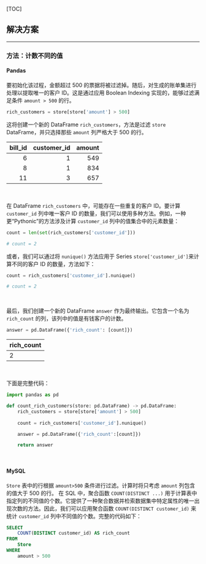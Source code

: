 [TOC]

## 解决方案

---

### 方法：计数不同的值

#### Pandas

要初始化该过程，金额超过 500 的票据将被过滤掉。随后，对生成的账单集进行处理以提取唯一的客户 ID。这是通过应用 Boolean Indexing 实现的，能够过滤满足条件 `amount > 500` 的行。

```Python
rich_customers = store[store['amount'] > 500]
```

这将创建一个新的 DataFrame `rich_customers`，方法是过滤 `store` DataFrame，并只选择那些 `amount` 列严格大于 500 的行。

|   bill_id |   customer_id |   amount |
|----------:|--------------:|---------:|
|         6 |             1 |      549 |
|         8 |             1 |      834 |
|        11 |             3 |      657 |

<br>

在 DataFrame `rich_customers` 中，可能存在一些重复的客户 ID。要计算 `customer_id` 列中唯一客户 ID 的数量，我们可以使用多种方法。例如，一种更“Pythonic”的方法涉及计算 `customer_id` 列中的值集合中的元素数量：

```Python
count = len(set(rich_customers['customer_id']))

# count = 2
```

或者，我们可以通过将 `nunique()` 方法应用于 Series `store['customer_id']`来计算不同的客户 ID 的数量，方法如下：

```Python
count = rich_customers['customer_id'].nunique()

# count = 2
```

<br>

最后，我们创建一个新的 DataFrame `answer` 作为最终输出。它包含一个名为 `rich_count` 的列，该列中的值是有钱客户的计数。

```Python
answer = pd.DataFrame({'rich_count': [count]})
```
| rich_count |
|------------|
| 2          |

<br>

下面是完整代码：

```Python
import pandas as pd

def count_rich_customers(store: pd.DataFrame) -> pd.DataFrame:
    rich_customers = store[store['amount'] > 500]
    
    count = rich_customers['customer_id'].nunique()

    answer = pd.DataFrame({'rich_count':[count]})

    return answer
```

<br>

#### MySQL

`Store` 表中的行根据 `amount>500` 条件进行过滤。计算时将只考虑 `amount` 列包含的值大于 500 的行。
在 SQL 中，聚合函数 `COUNT(DISTINCT ...)` 用于计算表中指定列的不同值的个数。它提供了一种聚合数据并检索数据集中特定属性的唯一出现次数的方法。因此，我们可以应用聚合函数 `COUNT(DISTINCT customer_id)` 来统计 `customer_id` 列中不同值的个数。完整的代码如下：


```Sql
SELECT 
    COUNT(DISTINCT customer_id) AS rich_count 
FROM 
    Store 
WHERE 
    amount > 500
```